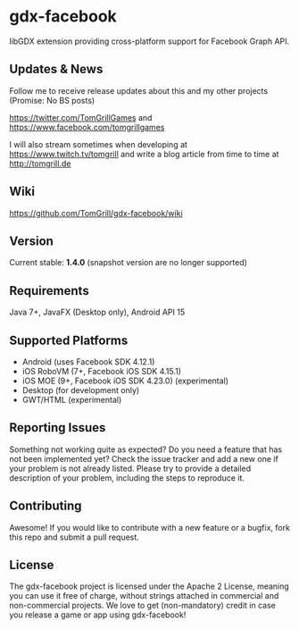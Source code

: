 # gdx-facebook
libGDX extension providing cross-platform support for Facebook Graph API.

## Updates & News
Follow me to receive release updates about this and my other projects (Promise: No BS posts)

https://twitter.com/TomGrillGames and https://www.facebook.com/tomgrillgames

I will also stream sometimes when developing at https://www.twitch.tv/tomgrill and write a blog article from time to time at http://tomgrill.de 

## Wiki
https://github.com/TomGrill/gdx-facebook/wiki

## Version
Current stable: **1.4.0** (snapshot version are no longer supported)

## Requirements
Java 7+, JavaFX (Desktop only), Android API 15

## Supported Platforms
- Android (uses Facebook SDK 4.12.1)
- iOS RoboVM (7+, Facebook iOS SDK 4.15.1)
- iOS MOE (9+, Facebook iOS SDK 4.23.0) (experimental)
- Desktop (for development only)
- GWT/HTML (experimental)

## Reporting Issues

Something not working quite as expected? Do you need a feature that has not been implemented yet? Check the issue tracker and add a new one if your problem is not already listed. Please try to provide a detailed description of your problem, including the steps to reproduce it.

## Contributing

Awesome! If you would like to contribute with a new feature or a bugfix, fork this repo and submit a pull request.

## License

The gdx-facebook project is licensed under the Apache 2 License, meaning you can use it free of charge, without strings attached in commercial and non-commercial projects. We love to get (non-mandatory) credit in case you release a game or app using gdx-facebook!

